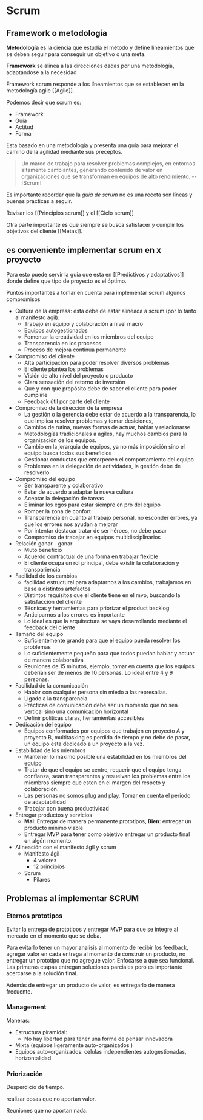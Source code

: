 # Scrum 

## Framework o metodología

**Metodología** es la ciencia que estudia el método y define lineamientos que se deben seguir para conseguir un objetivo o una meta. 

**Framework** se alinea a las direcciones dadas por una metodología, adaptandose a la necesidad


Framework scrum responde a los líneamientos que se establecen en la metodología agile [[Agile]]. 

Podemos decir que scrum es:

* Framework
* Guía 
* Actitud 
* Forma 

Esta basado en una metodología y presenta una guía para mejorar el camino de la agilidad mediante sus preceptos. 

> Un marco de trabajo para resolver problemas complejos, en entornos altamente cambiantes, generando contenido de valor en organizaciones que se transforman en equipos de alto rendimiento. 
> -- [Scrum]

Es importante recordar que la *guía de scrum* no es una receta son líneas y buenas prácticas a seguir. 

Revisar los [[Principios scrum]] y el [[Ciclo scrum]]

Otra parte importante es que siempre se busca satisfacer y cumplir los objetivos del cliente [[Metas]].

## es conveniente implementar scrum en x proyecto 

Para esto puede servir la guia que esta en [[Predictivos y adaptativos]]  donde define que tipo de proyecto es el óptimo. 

Puntos importantes a tomar en cuenta para implementar scrum algunos compromisos 

* Cultura de la empresa: esta debe de estar alineada a scrum (por lo tanto al manifesto agil). 
	* Trabajo en equipo y colaboración a nivel macro 
	* Equipos autogestionados 
	* Fomentar la creatividad en los miembros del equipo 
	* Transparencia en los procesos 
	* Proceso de mejora continua permanente 
* Compromiso del cliente 
	* Alta participación para poder resolver diversos problemas
	* El cliente plantea los problemas 
	* Visión de alto nivel del proyecto o producto 
	* Clara sensación del retorno de inversión 
	* Que y con que propósito debe de saber el cliente para poder cumplirle 
	* Feedback útil por parte del cliente 
* Compromiso de la dirección de la empresa 
	* La gestión o la gerencia debe estar de acuerdo a la transparencia, lo que implica resolver problemas y tomar desiciones, 
	* Cambios de rutina, nuevas formas de actuar, hablar y relacionarse
	* Metodologías tradicionales a agiles, hay muchos cambios para la organización de los equipos. 
	* Cambio en la jerarquia de equipos, ya no más imposición sino el equipo busca todos sus beneficios 
	* Gestionar conductas que entorpecen el comportamiento del equipo
	* Problemas en la delegación de actividades, la gestión debe de resolverlo 
* Compromiso del equipo
	* Ser transparente y colaborativo 
	* Estar de acuerdo a adaptar la nueva cultura
	* Aceptar la delegación de tareas 
	* Eliminar los egos para estar siempre en pro del equipo 
	* Romper la zona de confort 
	* Transparencia en cuanto al trabajo personal, no esconder errores, ya que los errores nos ayudan a mejorar 
	* Por intentar destacar tratar de ser héroes, no debe pasar
	* Compromiso de trabajar en equipos multidisciplinarios 
* Relación ganar - ganar
	* Muto beneficio 
	* Acuerdo contractual de una forma en trabajar flexible 
	* El cliente ocupa un rol principal, debe existir la colaboración y transpariencia 
* Facilidad de los cambios 
	* facilidad estructural para adaptarnos a los cambios, trabajamos en base a distintos artefactos 
	* Distintos requisitos que el cliente tiene en el mvp, buscando la satisfacción del cliente 
	* Técnicas y herramientas para priorizar el product backlog 
	* Anticiparnos a los errores es importante 
	* Lo ideal es que la arquitectura se vaya desarrollando mediante el feedback del cliente
* Tamaño del equipo 
	* Suficientemente grande para que el equipo pueda resolver los problemas 
	* Lo suficientemente pequeño para que todos puedan hablar y actuar de manera colaborativa 
	* Reuniones de 15 minutos, ejemplo, tomar en cuenta que los equipos deberían ser de menos de 10 personas. Lo ideal entre 4 y 9 personas. 
* Facilidad de la comunicación 
	* Hablar con cualquier persona sin miedo a las represalias. 
	* Ligado a la transparencia 
	* Prácticas de comunicación debe ser un momento que no sea vertical sino una comunicación horizontal 
	* Definir políticas claras, herramientas accesibles
* Dedicación del equipo 
	* Equipos conformados por equipos que trabajen en proyecto A y proyecto B, multitasking es perdida de tiempo y no debe de pasar, un equipo esta dedicado a un proyecto a la vez. 
* Estabilidad de los miembros 
	* Mantener lo máximo posible una estabilidad en los miembros del equipo 
	* Tratar de que el equipo se centre, requerir que el equipo tenga confianza, sean transparentes y resuelvan los problemas entre los miembros siempre que esten en el margen del respeto y colaboración. 
	* Las personas no somos plug and play. Tomar en cuenta el periodo de adaptabilidad 
	* Trabajar con buena productividad  
* Entregar productos y servicios 
	* **Mal**: Entregar de manera permanente prototipos, **Bien**: entregar un producto mínimo viable 
	* Entregar MVP para tener como objetivo entregar un producto final en algún momento. 
* Alineación con el manifesto ágil  y scrum 
	* Manifesto ágil 
		* 4 valores
		* 12 principios 
	* Scrum
		* Pilares

## Problemas al implementar SCRUM

### Eternos prototipos

Evitar la entrega de prototipos y entregar MVP para que se integre al mercado en el momento que se deba. 

Para evitarlo tener un mayor analisis al momento de recibir los feedback, agregar valor en cada entrega al momento de construir un producto, no entregar un prototipo que no agregue valor. Enfocarse a que sea funcional. Las primeras etapas entregan soluciones parciales pero es importante acercarse a la solución final. 

Además de entregar un producto de valor, es entregarlo de manera frecuente. 

### Management 
Maneras:
* Estructura piramidal:
	* No hay libertad para tener una forma de pensar innovadora
* Mixta (equipos ligeramente auto-organizados )
* Equipos auto-organizados: celulas independientes autogestionadas, horizontalidad 

### Priorización 

Desperdicio de tiempo. 

realizar cosas que no aportan valor. 

Reuniones que no aportan nada. 

